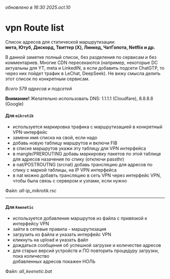_обновлено в 16:30 2025.oct.10_

# vpn Route list
Список адресов для статической маршрутизации:\
**мета, Ютуб, Дискорд, Твиттер (X), Линкед, ЧатГопота, Netflix и др.**

В данной заметке полный список, без разделения по сервисам и без комментариев. Многие CDN пересекаются
(например, некоторые DC актуальны для YT, meta и LinkedIN, а если добавить подсети ChatGTP, то через них
пойдет трафик в LeChat, DeepSeek). Не вижу смысла делить этот список по конкретным сервисам.

_Всего 579 адресов и подсетей_

**Внимание!** Желательно использовать DNS: 1.1.1.1 (Cloudfare), 8.8.8.8 (Google)

#### Для `mikrotik`
- используется маркировка трафика с маршрутизацией в конкретный VPN-интерфейс
- замени имя списка на свой, если надо
- добавь новую таблицу маршрутов и включи FIB
- в списке маршрутов укажи эту таблицу для VPN интерфейса
- в mangle/PREROUTING добавь маркировку пакетов по этой таблице для адресов назачения по спику (отключи passthr)
- в nat/POSTROUTNG (srcnat) добавь трансляцию для адресов по спику с маркой таблицы, на IP VPN интерфейса
- в nat можно добавть трансляцию в сеть VPN через интерфейс VPN, чтобы была связь с сервером и узлами, если нужно

Файл: _all-ip_mikrotik.rsc_

---

#### Для `Keenetic`
- используется добавление маршрутов из файла с привязкой к интерфейсу VPN
- зайти в сетевые правила - маршрутизация
- загрузить из файла и указать интерфейс VPN
- кликнуть на upload и указать файл
- дождаться сообщения об успешной загрузке и количестве адресов
- для старых версий устройств и ПО повторить процедуру загрузки, пока количество\
добавленных адресов покажен НОЛЬ

Файл: _all_keenetic.bat_

